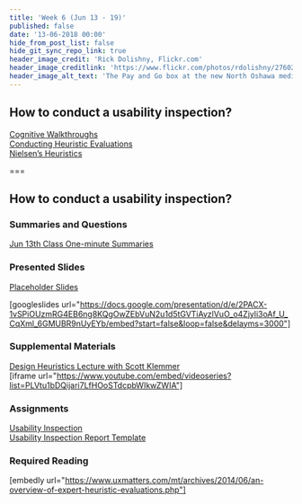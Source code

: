 ```yaml
---
title: 'Week 6 (Jun 13 - 19)'
published: false
date: '13-06-2018 00:00'
hide_from_post_list: false
hide_git_sync_repo_link: true
header_image_credit: 'Rick Dolishny, Flickr.com'
header_image_creditlink: 'https://www.flickr.com/photos/rdolishny/2760207306/'
header_image_alt_text: 'The Pay and Go box at the new North Oshawa medical clinic'
---
```


## How to conduct a usability inspection?   
[Cognitive Walkthroughs](https://www.google.ca/slides/about/)  
[Conducting Heuristic Evaluations](https://www.google.ca/slides/about/)  
[Nielsen’s Heuristics](https://www.google.ca/slides/about/)  

===

## **How to conduct a usability inspection?**

### Summaries and Questions  
[Jun 13th Class One-minute Summaries](https://canvas.sfu.ca/courses/55288/assignments)

### Presented Slides  
[Placeholder Slides](https://docs.google.com/presentation/d/e/2PACX-1vSPiOUzmRG4EB6ng8KQgOwZEbVuN2u1d5tGVTiAyzlVuO_o4Zjyli3oAf_U_CqXml_6GMUBR9nUyEYb/pub?start=false&loop=false&delayms=3000)

[googleslides url="https://docs.google.com/presentation/d/e/2PACX-1vSPiOUzmRG4EB6ng8KQgOwZEbVuN2u1d5tGVTiAyzlVuO_o4Zjyli3oAf_U_CqXml_6GMUBR9nUyEYb/embed?start=false&loop=false&delayms=3000"]

### Supplemental Materials  
[Design Heuristics Lecture with Scott Klemmer](https://www.youtube.com/playlist?list=PLVtu1bDQijari7LfHOoSTdcpbWIkwZWIA)  
[iframe url="https://www.youtube.com/embed/videoseries?list=PLVtu1bDQijari7LfHOoSTdcpbWIkwZWIA"]

### Assignments
[Usability Inspection](https://canvas.sfu.ca/courses/55288/assignments)   
[Usability Inspection Report Template](https://canvas.sfu.ca/courses/55288/files)

### Required Reading  
[embedly url="https://www.uxmatters.com/mt/archives/2014/06/an-overview-of-expert-heuristic-evaluations.php"]
